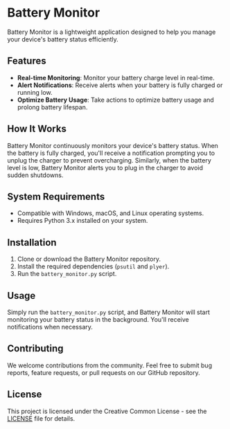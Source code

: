 # Battery Monitor

Battery Monitor is a lightweight application designed to help you manage your device's battery status efficiently.

## Features

- **Real-time Monitoring**: Monitor your battery charge level in real-time.
- **Alert Notifications**: Receive alerts when your battery is fully charged or running low.
- **Optimize Battery Usage**: Take actions to optimize battery usage and prolong battery lifespan.

## How It Works

Battery Monitor continuously monitors your device's battery status. When the battery is fully charged, you'll receive a notification prompting you to unplug the charger to prevent overcharging. Similarly, when the battery level is low, Battery Monitor alerts you to plug in the charger to avoid sudden shutdowns.

## System Requirements

- Compatible with Windows, macOS, and Linux operating systems.
- Requires Python 3.x installed on your system.

## Installation

1. Clone or download the Battery Monitor repository.
2. Install the required dependencies (`psutil` and `plyer`).
3. Run the `battery_monitor.py` script.

## Usage

Simply run the `battery_monitor.py` script, and Battery Monitor will start monitoring your battery status in the background. You'll receive notifications when necessary.

## Contributing

We welcome contributions from the community. Feel free to submit bug reports, feature requests, or pull requests on our GitHub repository.

## License

This project is licensed under the Creative Common License - see the [LICENSE](LICENSE) file for details.

